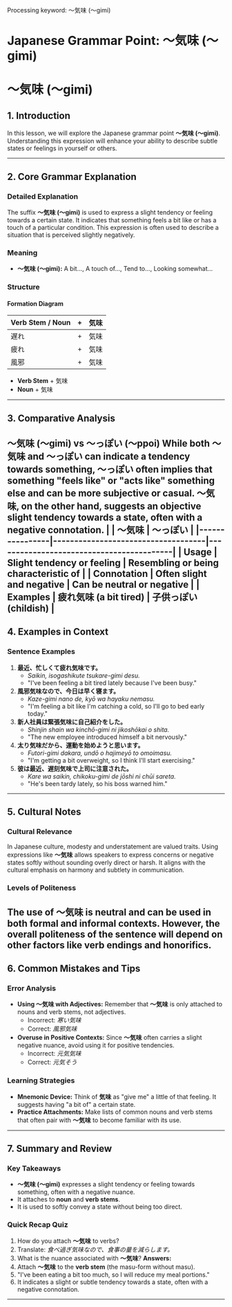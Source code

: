 Processing keyword: ～気味 (〜gimi)
# Japanese Grammar Point: ～気味 (〜gimi)
# ～気味 (〜gimi)
## 1. Introduction
In this lesson, we will explore the Japanese grammar point **～気味 (〜gimi)**. Understanding this expression will enhance your ability to describe subtle states or feelings in yourself or others.

---
## 2. Core Grammar Explanation
### Detailed Explanation
The suffix **～気味 (〜gimi)** is used to express a slight tendency or feeling towards a certain state. It indicates that something feels a bit like or has a touch of a particular condition. This expression is often used to describe a situation that is perceived slightly negatively.
### Meaning
- **～気味 (〜gimi):** A bit..., A touch of..., Tend to..., Looking somewhat...
### Structure
#### Formation Diagram
| **Verb Stem / Noun** | **+** | **気味** |
|----------------------|-------|----------|
| 遅れ                | +     | 気味     |
| 疲れ                | +     | 気味     |
| 風邪                | +     | 気味     |
- **Verb Stem** + 気味
- **Noun** + 気味
---
## 3. Comparative Analysis
**～気味 (〜gimi)** vs **～っぽい (〜ppoi)**
While both **～気味** and **～っぽい** can indicate a tendency towards something, **～っぽい** often implies that something "feels like" or "acts like" something else and can be more subjective or casual. **～気味**, on the other hand, suggests an objective slight tendency towards a state, often with a negative connotation.
|                | **～気味**                          | **～っぽい**                             |
|----------------|------------------------------------|------------------------------------------|
| Usage          | Slight tendency or feeling         | Resembling or being characteristic of    |
| Connotation    | Often slight and negative          | Can be neutral or negative               |
| Examples       | 疲れ気味 (a bit tired)             | 子供っぽい (childish)                    |
---
## 4. Examples in Context
### Sentence Examples
1. **最近、忙しくて疲れ気味です。**
   - *Saikin, isogashikute tsukare-gimi desu.*
   - "I've been feeling a bit tired lately because I've been busy."
2. **風邪気味なので、今日は早く寝ます。**
   - *Kaze-gimi nano de, kyō wa hayaku nemasu.*
   - "I'm feeling a bit like I'm catching a cold, so I'll go to bed early today."
3. **新人社員は緊張気味に自己紹介をした。**
   - *Shinjin shain wa kinchō-gimi ni jikoshōkai o shita.*
   - "The new employee introduced himself a bit nervously."
4. **太り気味だから、運動を始めようと思います。**
   - *Futori-gimi dakara, undō o hajimeyō to omoimasu.*
   - "I'm getting a bit overweight, so I think I'll start exercising."
5. **彼は最近、遅刻気味で上司に注意された。**
   - *Kare wa saikin, chikoku-gimi de jōshi ni chūi sareta.*
   - "He's been tardy lately, so his boss warned him."
---
## 5. Cultural Notes
### Cultural Relevance
In Japanese culture, modesty and understatement are valued traits. Using expressions like **～気味** allows speakers to express concerns or negative states softly without sounding overly direct or harsh. It aligns with the cultural emphasis on harmony and subtlety in communication.
### Levels of Politeness
The use of **～気味** is neutral and can be used in both formal and informal contexts. However, the overall politeness of the sentence will depend on other factors like verb endings and honorifics.
---
## 6. Common Mistakes and Tips
### Error Analysis
- **Using ～気味 with Adjectives:** Remember that **～気味** is only attached to nouns and verb stems, not adjectives.
  - Incorrect: *寒い気味*
  - Correct: *風邪気味*
- **Overuse in Positive Contexts:** Since **～気味** often carries a slight negative nuance, avoid using it for positive tendencies.
  - Incorrect: *元気気味*
  - Correct: *元気そう*
### Learning Strategies
- **Mnemonic Device:** Think of **気味** as "give me" a little of that feeling. It suggests having "a bit of" a certain state.
- **Practice Attachments:** Make lists of common nouns and verb stems that often pair with **～気味** to become familiar with its use.
---
## 7. Summary and Review
### Key Takeaways
- **～気味 (〜gimi)** expresses a slight tendency or feeling towards something, often with a negative nuance.
- It attaches to **noun** and **verb stems**.
- It is used to softly convey a state without being too direct.
### Quick Recap Quiz
1. How do you attach **～気味** to verbs?
2. Translate: *食べ過ぎ気味なので、食事の量を減らします。*
3. What is the nuance associated with **～気味**?
**Answers:**
1. Attach **～気味** to the **verb stem** (the masu-form without masu).
2. "I've been eating a bit too much, so I will reduce my meal portions."
3. It indicates a slight or subtle tendency towards a state, often with a negative connotation.
---
